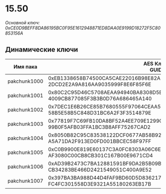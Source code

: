 # 15.50

###### Основной ключ: 0xCE0D9BEFF8DA86195BC0F95E1612948871ED8DAA0E9199D18272F5C80853156A

## Динамические ключи

| Имя пака     | AES Ключ<br/>GUID                                                                                       |
|--------------|---------------------------------------------------------------------------------------------------------|
| pakchunk1000 | 0xEB1338658B74500CA5CAE22016B98E82AE1F6151F60A113340D725F0A190174A<br/>2DCD2E2A9A816AA9035999F8E6F85F6E |
| pakchunk1001 | 0x80C2C95D46C5708AEAA94940BA8308D5BDBB29D58705524978959D615D488ABA<br/>4009CB877085F3B3B0D76A686465A140 |
| pakchunk1002 | 0x7DEC1E6B26CE85B7680555F97064CEAA5C788DFDC674F98A6A711F726DEDB943<br/>58B5E58B5C848D31BC6A2F3F3514879E |
| pakchunk1003 | 0x77819F7C69FB10DA8BF52A4EE709E1299CEACE9AFC4BFE0B412D8FF900F6C32E<br/>99B0F5AFB03FFA1BC3B8AFF75267CAD2 |
| pakchunk1004 | 0x8050B82C95C83538122DCF0677AB58B929AE2C73FEE00B614BA785E760BDDCCD<br/>A5A71DA2F913ED0FD001BBCEC58F97FF |
| pakchunk1005 | 0xC0B9900E819E60137C3A0FC8303A06C6EB90372ECCF914242AD6A349988E79B1<br/>AF3080C00CB8CB301C167B00E9671CD4 |
| pakchunk1006 | 0xAD39B2473C7BA12881591BF9DA2B5B09B00594B232ED6E9D6680DC7F24CC9B2A<br/>CB34283BE466D2421549051C400A9E52 |
| pakchunk1007 | 0x397BA3BA988D44D4FAF9BD60D5D8362173ED750C9FA0D3D4BAFB60A9F5E79446<br/>FC4FC301558D3E9321A55180263EB17B |
